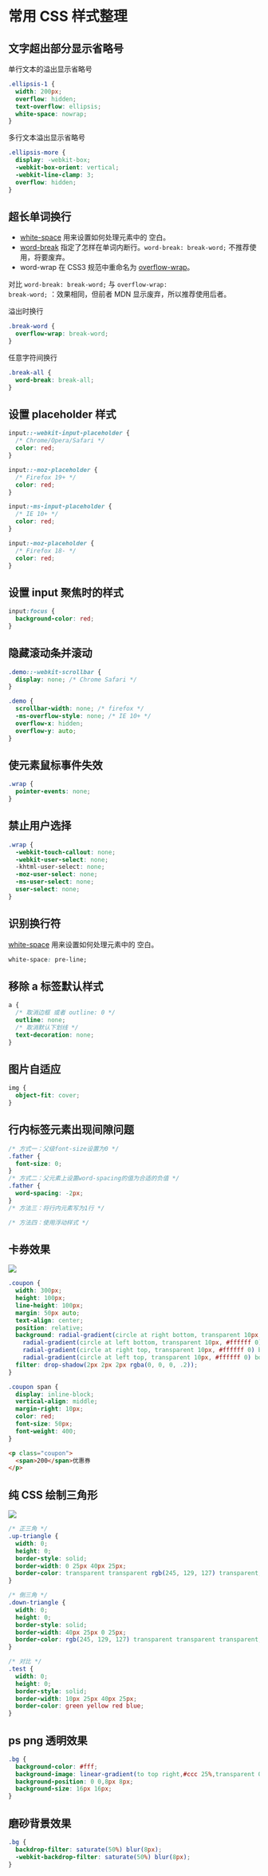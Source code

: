 # 常用 CSS 样式整理

## 文字超出部分显示省略号

单行文本的溢出显示省略号

```css
.ellipsis-1 {
  width: 200px;
  overflow: hidden;
  text-overflow: ellipsis;
  white-space: nowrap;
}
```

多行文本溢出显示省略号

```css
.ellipsis-more {
  display: -webkit-box;
  -webkit-box-orient: vertical;
  -webkit-line-clamp: 3;
  overflow: hidden;
}
```

## 超长单词换行

* [white-space](https://developer.mozilla.org/zh-CN/docs/Web/CSS/white-space) 用来设置如何处理元素中的 空白。
* [word-break](https://developer.mozilla.org/zh-CN/docs/Web/CSS/word-break) 指定了怎样在单词内断行。<code>word-break: break-word;</code> 不推荐使用，将要废弃。
* word-wrap 在 CSS3 规范中重命名为 [overflow-wrap](https://developer.mozilla.org/zh-CN/docs/Web/CSS/overflow-wrap)。

对比 <code>word-break: break-word;</code> 与 <code>overflow-wrap: break-word;</code> ：效果相同，但前者 MDN 显示废弃，所以推荐使用后者。

溢出时换行

```css
.break-word {
  overflow-wrap: break-word;
}
```

任意字符间换行

```css
.break-all {
  word-break: break-all;
}
```

## 设置 placeholder 样式

```css
input::-webkit-input-placeholder {
  /* Chrome/Opera/Safari */
  color: red;
}

input::-moz-placeholder {
  /* Firefox 19+ */
  color: red;
}

input:-ms-input-placeholder {
  /* IE 10+ */
  color: red;
}

input:-moz-placeholder {
  /* Firefox 18- */
  color: red;
}
```

## 设置 input 聚焦时的样式

```css
input:focus {
  background-color: red;
}
```

## 隐藏滚动条并滚动

```css
.demo::-webkit-scrollbar {
  display: none; /* Chrome Safari */
}

.demo {
  scrollbar-width: none; /* firefox */
  -ms-overflow-style: none; /* IE 10+ */
  overflow-x: hidden;
  overflow-y: auto;
}
```

## 使元素鼠标事件失效

```css
.wrap {
  pointer-events: none;
}
```

## 禁止用户选择

```css
.wrap {
  -webkit-touch-callout: none;
  -webkit-user-select: none;
  -khtml-user-select: none;
  -moz-user-select: none;
  -ms-user-select: none;
  user-select: none;
}
```

## 识别换行符

[white-space](https://developer.mozilla.org/zh-CN/docs/Web/CSS/white-space) 用来设置如何处理元素中的 空白。

```css
white-space: pre-line;
```

## 移除 a 标签默认样式

```css
a {
  /* 取消边框 或者 outline: 0 */
  outline: none;
  /* 取消默认下划线 */
  text-decoration: none;
}
```

## 图片自适应

```css
img {
  object-fit: cover;
}
```

## 行内标签元素出现间隙问题

```css
/* 方式一：父级font-size设置为0 */
.father {
  font-size: 0;
}
/* 方式二：父元素上设置word-spacing的值为合适的负值 */
.father {
  word-spacing: -2px;
}
/* 方法三：将行内元素写为1行 */

/* 方法四：使用浮动样式 */

```

## 卡券效果

![](http://storage.icyc.cc/p/20211025/rc-upload-1635130175401-3.png)

```css
.coupon {
  width: 300px;
  height: 100px;
  line-height: 100px;
  margin: 50px auto;
  text-align: center;
  position: relative;
  background: radial-gradient(circle at right bottom, transparent 10px, #ffffff 0) top right / calc(50% + 1px) calc(50% + 1px) no-repeat,
    radial-gradient(circle at left bottom, transparent 10px, #ffffff 0) top left / calc(50% + 1px) calc(50% + 1px) no-repeat,
    radial-gradient(circle at right top, transparent 10px, #ffffff 0) bottom right / calc(50% + 1px) calc(50% + 1px) no-repeat,
    radial-gradient(circle at left top, transparent 10px, #ffffff 0) bottom left / calc(50% + 1px) calc(50% + 1px) no-repeat;
  filter: drop-shadow(2px 2px 2px rgba(0, 0, 0, .2));
}

.coupon span {
  display: inline-block;
  vertical-align: middle;
  margin-right: 10px;
  color: red;
  font-size: 50px;
  font-weight: 400;
}
```

```html
<p class="coupon">
  <span>200</span>优惠券
</p>
```

## 纯 CSS 绘制三角形

![](http://storage.icyc.cc/p/20211025/rc-upload-1635130175401-7.png)

```css
/* 正三角 */
.up-triangle {
  width: 0;
  height: 0;
  border-style: solid;
  border-width: 0 25px 40px 25px;
  border-color: transparent transparent rgb(245, 129, 127) transparent;
}

/* 倒三角 */
.down-triangle {
  width: 0;
  height: 0;
  border-style: solid;
  border-width: 40px 25px 0 25px;
  border-color: rgb(245, 129, 127) transparent transparent transparent;
}

/* 对比 */
.test {
  width: 0;
  height: 0;
  border-style: solid;
  border-width: 10px 25px 40px 25px;
  border-color: green yellow red blue;
}
```

## ps png 透明效果

```css
.bg {
  background-color: #fff;
  background-image: linear-gradient(to top right,#ccc 25%,transparent 0,transparent 75%,#ccc 0,#ccc),linear-gradient(to top right,#ccc 25%,transparent 0,transparent 75%,#ccc 0,#ccc);
  background-position: 0 0,8px 8px;
  background-size: 16px 16px;
}
```

## 磨砂背景效果

```css
.bg {
  backdrop-filter: saturate(50%) blur(8px);
  -webkit-backdrop-filter: saturate(50%) blur(8px);
}
```




